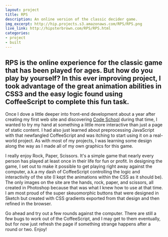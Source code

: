 ```yaml
---
layout: project
title: RPS
description: An online version of the classic decider game.
img_excerpt: http://hip.projects.s3.amazonaws.com/RPS/RPS.png
live_link: http://hipsterbrown.com/RPS/RPS.html
categories:
- project
- built
---
```


RPS is the online experience for the classic game that has been played for ages. But how do you play by yourself? In this ever improving project, I took advantage of the great animation abilities in CSS3 and the easy logic found using CoffeeScript to complete this fun task.
---
Once I dove a little deeper into front-end development about a year after creating my first web site and discovering [Code School](http://codeschool.com/) during that time, I wanted to try my hand at something a little more interactive than just a page of static content. I had also just learned about preprocessing JavaScript with that newfangled CoffeeScript and was itching to start using it on a real-world project. As with most of my projects, I was learning some design along the way as I made all of my own graphics for this game.

I really enjoy Rock, Paper, Scissors. It's a simple game that nearly every person has played at least once in their life for fun or profit. In designing the game, I set out to make it possible to get playing right away against the computer, a.k.a my dash of CoffeeScript controlling the logic and interactivity of the site (I kept the animations within the CSS as it should be). The only images on the site are the hands, rock, paper, and scissors, all created in Photoshop because that was what I knew how to use at that time. I am most proud of the super skeuomorphic buttons that were designed in Sketch but created with CSS gradients exported from that design and then refined in the browser.

Go ahead and try out a few rounds against the computer. There are still a few bugs to work out of the CoffeeScript, and I may get to them eventually, but for now just refresh the page if something strange happens after a round or two. Enjoy!
